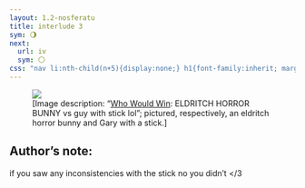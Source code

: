```yaml
---
layout: 1.2-nosferatu
title: interlude 3
sym: 🌖︎
next:
  url: iv
  sym: 🌕︎
css: "nav li:nth-child(n+5){display:none;} h1{font-family:inherit; margin:2.5em auto 3em;} main,figcaption{text-align:center;} p,figcaption{max-width:425px;} i em{font-style:normal;} figcaption a{text-underline-offset:.15em; text-decoration-color:#606060;} figcaption{font-size:.65em;} figure{margin-bottom:3em;} #an{text-align:left; color:#bfbfbf; max-width:400px; margin:0 auto 3em; background:#202020; padding:.5em} #an h2{border-bottom:1px solid; color:#808080; font-weight:normal; margin:0;} #an p{margin:.75em .5em .5em 1em /*normally 1em on both sides but i Had to do a typography*/; font-size:.85em;} #an a{font-weight:normal; transition:none;} "
---
```

<figure><img src="{%include url.html%}/assets/img/au/ripstickguy.jpg"/>
<figcaption>[Image description: “<a href="https://knowyourmeme.com/memes/who-would-win">Who Would Win</a>: <strong style="font-weight:normal; text-transform:uppercase;">eldritch horror bunny</strong> vs guy with stick lol”; pictured, respectively, an eldritch horror bunny and Gary with a stick.]</figcaption></figure>

<div id="an"><h2 class="book">Author’s note:</h2>
<p>if you saw any inconsistencies with the stick no you didn’t &lt;/3</p></div>